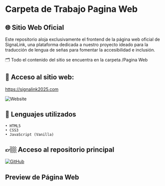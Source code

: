 # Carpeta de Trabajo Pagina Web

## 🌐 Sitio Web Oficial

Este repositorio aloja exclusivamente el frontend de la página web oficial de SignaLink, una plataforma dedicada a nuestro proyecto ideado para la traducción de lengua de señas para fomentar la accesibilidad e inclusión.

🗂️ Todo el contenido del sitio se encuentra en la carpeta /Pagina Web

## 🔗 Acceso al sitio web:
https://signalink2025.com

 ![Website](https://img.shields.io/website?down_color=red&down_message=offline&up_color=green&up_message=online&url=https%3A%2F%2Fsignalink2025.com)

## 👾 Lenguajes utilizados
	• HTML5
	• CSS3
	• JavaScript (Vanilla)

## 👉🏼 Acceso al repositorio principal

<a href="https://github.com/albornozthiagoo/SignaLink-Web" target="_blank">
  <img alt="GitHub" src="https://img.shields.io/badge/GitHub-SignaLink-000?style=for-the-badge&logo=github&logoColor=white" />
</a>

## Preview de Página Web

 <img alt="" src="../SignaLink/Images/Preview Preloader Web .png" /><img alt="" src="../SignaLink/Images/Preview Equipo Web.png" />
 <img alt="" src="../SignaLink/Images/Preview Equipo Web.png" />
 <img alt="" src="../SignaLink/Images/Preview Inicio Web.png" /><img alt="" src="../SignaLink/Images/Preview Equipo Web.png" />
 <img alt="" src="../SignaLink/Images/Preview Objetivo Web.png" /><img alt="" src="../SignaLink/Images/Preview Equipo Web.png" />

 

